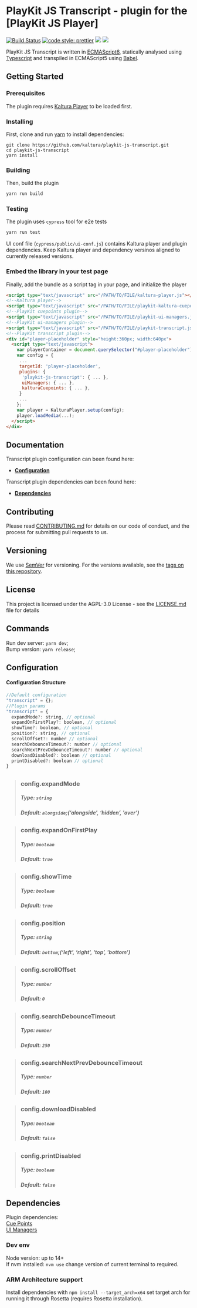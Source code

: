# PlayKit JS Transcript - plugin for the [PlayKit JS Player]

[![Build Status](https://github.com/kaltura/playkit-js-transcript/actions/workflows/run_canary_full_flow.yaml/badge.svg)](https://github.com/kaltura/playkit-js-transcript/actions/workflows/run_canary_full_flow.yaml)
[![code style: prettier](https://img.shields.io/badge/code_style-prettier-ff69b4.svg?style=flat-square)](https://github.com/prettier/prettier)
[![](https://img.shields.io/npm/v/@playkit-js/transcript/latest.svg)](https://www.npmjs.com/package/@playkit-js/transcript)
[![](https://img.shields.io/npm/v/@playkit-js/transcript/canary.svg)](https://www.npmjs.com/package/@playkit-js/transcript/v/canary)

PlayKit JS Transcript is written in [ECMAScript6], statically analysed using [Typescript] and transpiled in ECMAScript5 using [Babel].

[typescript]: https://www.typescriptlang.org/
[ecmascript6]: https://github.com/ericdouglas/ES6-Learning#articles--tutorials
[babel]: https://babeljs.io

## Getting Started

### Prerequisites

The plugin requires [Kaltura Player] to be loaded first.

[kaltura player]: https://github.com/kaltura/kaltura-player-js

### Installing

First, clone and run [yarn] to install dependencies:

[yarn]: https://yarnpkg.com/lang/en/

```
git clone https://github.com/kaltura/playkit-js-transcript.git
cd playkit-js-transcript
yarn install
```

### Building

Then, build the plugin

```javascript
yarn run build
```

### Testing

The plugin uses `cypress` tool for e2e tests

```javascript
yarn run test
```

UI conf file (`cypress/public/ui-conf.js`) contains Kaltura player and plugin dependencies.
Keep Kaltura player and dependency versinos aligned to currently released versions.

### Embed the library in your test page

Finally, add the bundle as a script tag in your page, and initialize the player

```html
<script type="text/javascript" src="/PATH/TO/FILE/kaltura-player.js"></script>
<!--Kaltura player-->
<script type="text/javascript" src="/PATH/TO/FILE/playkit-kaltura-cuepoints.js"></script>
<!--PlayKit cuepoints plugin-->
<script type="text/javascript" src="/PATH/TO/FILE/playkit-ui-managers.js"></script>
<!--PlayKit ui-managers plugin-->
<script type="text/javascript" src="/PATH/TO/FILE/playkit-transcript.js"></script>
<!--PlayKit transcript plugin-->
<div id="player-placeholder" style="height:360px; width:640px">
  <script type="text/javascript">
    var playerContainer = document.querySelector("#player-placeholder");
    var config = {
     ...
     targetId: 'player-placeholder',
     plugins: {
      'playkit-js-transcript': { ... },
      uiManagers: { ... },
      kalturaCuepoints: { ... },
     }
     ...
    };
    var player = KalturaPlayer.setup(config);
    player.loadMedia(...);
  </script>
</div>
```

## Documentation

Transcript plugin configuration can been found here:

- **[Configuration](#configuration)**

Transcript plugin dependencies can been found here:

- **[Dependencies](#dependencies)**

## Contributing

Please read [CONTRIBUTING.md](https://gist.github.com/PurpleBooth/b24679402957c63ec426) for details on our code of conduct, and the process for submitting pull requests to us.

## Versioning

We use [SemVer](http://semver.org/) for versioning. For the versions available, see the [tags on this repository](https://github.com/kaltura/playkit-js-transcript/tags).

## License

This project is licensed under the AGPL-3.0 License - see the [LICENSE.md](LICENSE.md) file for details 

## Commands

Run dev server: `yarn dev`;<br/>
Bump version: `yarn release`;<br/>

<a name="configuration"></a>
## Configuration

#### Configuration Structure

```js
//Default configuration
"transcript" = {};
//Plugin params
"transcript" = {
  expandMode?: string, // optional
  expandOnFirstPlay?: boolean, // optional
  showTime?: boolean, // optional
  position?: string, // optional
  scrollOffset?: number // optional
  searchDebounceTimeout?: number // optional
  searchNextPrevDebounceTimeout?: number // optional
  downloadDisabled?: boolean // optional
  printDisabled?: boolean // optional
}
```
##

> ### config.expandMode
>
> ##### Type: `string`
>
> ##### Default: `alongside`;(‘alongside', ‘hidden’, 'over’)
>

##

> ### config.expandOnFirstPlay
>
> ##### Type: `boolean`
>
> ##### Default: `true`
>

##

> ### config.showTime
>
> ##### Type: `boolean`
>
> ##### Default: `true`
>

##

> ### config.position
>
> ##### Type: `string`
>
> ##### Default: `bottom`;(‘left’, ‘right', ‘top’, 'bottom’)
>

##

> ### config.scrollOffset
>
> ##### Type: `number`
>
> ##### Default: `0`
>

##

> ### config.searchDebounceTimeout
>
> ##### Type: `number`
>
> ##### Default: `250`
>

##

> ### config.searchNextPrevDebounceTimeout
>
> ##### Type: `number`
>
> ##### Default: `100`
>

##

> ### config.downloadDisabled
>
> ##### Type: `boolean`
>
> ##### Default: `false`
>

##

> ### config.printDisabled
>
> ##### Type: `boolean`
>
> ##### Default: `false`
>

<a name="dependencies"></a>
## Dependencies

Plugin dependencies:<br/>
<a href="https://github.com/kaltura/playkit-js-kaltura-cuepoints">Cue Points</a><br/>
<a href="https://github.com/kaltura/playkit-js-ui-managers">UI Managers</a>

### Dev env

Node version: up to 14+<br/>
If nvm installed: `nvm use` change version of current terminal to required.<br/>

### ARM Architecture support

Install dependencies with `npm install --target_arch=x64` set target arch for running it through Rosetta (requires Rosetta installation).<br/>
